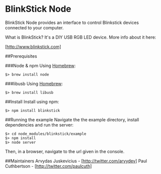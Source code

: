 # BlinkStick Node

BlinkStick Node provides an interface to control Blinkstick devices connected to your computer.

What is BlinkStick? It's a DIY USB RGB LED device. More info about it here:

[http://www.blinkstick.com]


##Prerequisites

###Node & npm
Using [Homebrew](http://homebrew.org/):

```
$> brew install node
```

###libusb
Using [Homebrew](http://homebrew.org/):

```
$> brew install libusb
```


##Install
Install using npm:

```
$> npm install blinkstick
```


##Running the example
Navigate the the example directory, install dependencies and run the server:

```
$> cd node_modules/blinkstick/example
$> npm install
$> node server
```

Then, in a browser, navigate to the url given in the console.


##Maintainers
Arvydas Juskevicius - [http://twitter.com/arvydev]
Paul Cuthbertson - [http://twitter.com/paulcuth]